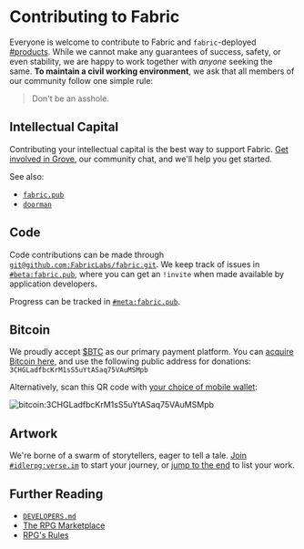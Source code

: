 # Contributing to Fabric
Everyone is welcome to contribute to Fabric and `fabric`-deployed [#products](https://chat.fabric.pub/#/room/#design:fabric.pub).  While we cannot make any guarantees of success, safety, or even stability, we are happy to work together with _anyone_ seeking the same.  **To maintain a civil working environment**, we ask that all members of our community follow one simple rule:

> Don't be an asshole.

## Intellectual Capital
Contributing your intellectual capital is the best way to support Fabric.  [Get involved in Grove](https://chat.fabric.pub/#/room/#grove:fabric.pub), our community chat, and we'll help you get started.

See also:
- [`fabric.pub`](https://fabric.pub)
- [`doorman`](https://github.com/FabricLabs/doorman)

## Code
Code contributions can be made through [`git@github.com:FabricLabs/fabric.git`](https://github.com/FabricLabs/fabric).  We keep track of issues in [`#beta:fabric.pub`](https://chat.fabric.pub/#/room/#beta:fabric.pub), where you can get an `!invite` when made available by application developers.

Progress can be tracked in [`#meta:fabric.pub`][meta].

## Bitcoin
We proudly accept [$BTC](bitcoin:3CHGLadfbcKrM1sS5uYtASaq75VAuMSMpb) as our primary payment platform.  You can [acquire Bitcoin here](https://bisq.network), and use the following public address for donations: `3CHGLadfbcKrM1sS5uYtASaq75VAuMSMpb`

Alternatively, scan this QR code with [your choice of mobile wallet][mobile-wallet]:

![bitcoin:3CHGLadfbcKrM1sS5uYtASaq75VAuMSMpb](https://fabric.pub/assets/3CHGLadfbcKrM1sS5uYtASaq75VAuMSMpb.png)

## Artwork
We're borne of a swarm of storytellers, eager to tell a tale.  [Join `#idlerpg:verse.im`](https://chat.fabric.pub/#/room/#idlerpg:verse.im) to start your journey, or [jump to the end](https://www.roleplaygateway.com/) to list your work.

## Further Reading
- [`DEVELOPERS.md`](DEVELOPERS.md)
- [The RPG Marketplace](https://www.roleplaygateway.com/orders)
- [RPG's Rules](https://www.roleplaygateway.com/rules)

[meta]: https://chat.fabric.pub/#/room/#meta:fabric.pub
[mobile-wallet]: https://bitcoin.org/en/choose-your-wallet
